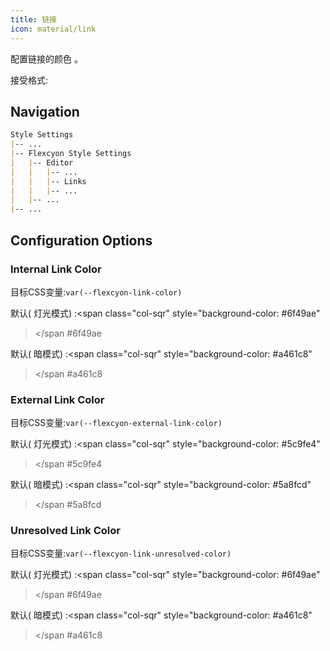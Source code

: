 ```yaml
---
title: 链接
icon: material/link
---
```


配置链接的颜色 。

接受格式: 

## Navigation
```md
Style Settings
|-- ...
|-- Flexcyon Style Settings
|   |-- Editor
|   |   |-- ...
|   |   |-- Links
|   |   |-- ...
|   |-- ...
|-- ...
```

## Configuration Options

### Internal Link Color
目标CSS变量:`var(--flexcyon-link-color)`

默认( 灯光模式) :<span class="col-sqr" style="background-color: #6f49ae"
></span
>#6f49ae

默认( 暗模式) :<span class="col-sqr" style="background-color: #a461c8"
></span
>#a461c8

### External Link Color
目标CSS变量:`var(--flexcyon-external-link-color)`

默认( 灯光模式) :<span class="col-sqr" style="background-color: #5c9fe4"
></span
>#5c9fe4

默认( 暗模式) :<span class="col-sqr" style="background-color: #5a8fcd"
></span
>#5a8fcd

### Unresolved Link Color
目标CSS变量:`var(--flexcyon-link-unresolved-color)`

默认( 灯光模式) :<span class="col-sqr" style="background-color: #6f49ae"
></span
>#6f49ae

默认( 暗模式) :<span class="col-sqr" style="background-color: #a461c8"
></span
>#a461c8 